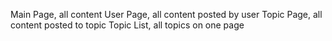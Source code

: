 Main Page, all content
User Page, all content posted by user
Topic Page, all content posted to topic
Topic List, all topics on one page